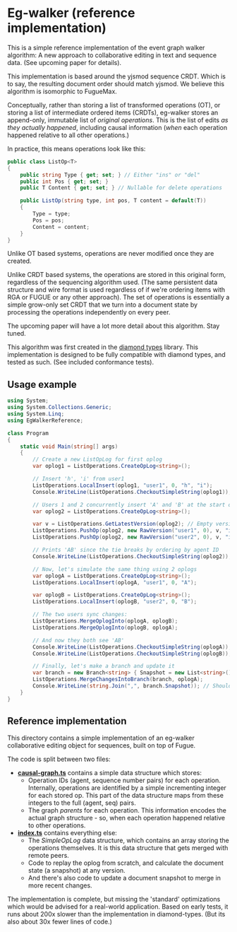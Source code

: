 # Eg-walker (reference implementation)

This is a simple reference implementation of the event graph walker algorithm: A new approach to collaborative editing in text and sequence data. (See upcoming paper for details).

This implementation is based around the yjsmod sequence CRDT. Which is to say, the resulting document order should match yjsmod. We believe this algorithm is isomorphic to FugueMax.

Conceptually, rather than storing a list of transformed operations (OT), or storing a list of intermediate ordered items (CRDTs), eg-walker stores an append-only, immutable list of *original operations*. This is the list of edits *as they actually happened*, including causal information (*when* each operation happened relative to all other operations.)

In practice, this means operations look like this:

```csharp
public class ListOp<T>
{
    public string Type { get; set; } // Either "ins" or "del"
    public int Pos { get; set; }
    public T Content { get; set; } // Nullable for delete operations

    public ListOp(string type, int pos, T content = default(T))
    {
        Type = type;
        Pos = pos;
        Content = content;
    }
}
```

Unlike OT based systems, operations are never modified once they are created.

Unlike CRDT based systems, the operations are stored in this original form, regardless of the sequencing algorithm used. (The same persistent data structure and wire format is used regardless of if we're ordering items with RGA or FUGUE or any other approach). The set of operations is essentially a simple grow-only set CRDT that we turn into a document state by processing the operations independently on every peer.

The upcoming paper will have a lot more detail about this algorithm. Stay tuned.

This algorithm was first created in the [diamond types](https://github.com/josephg/diamond-types) library. This implementation is designed to be fully compatible with diamond types, and tested as such. (See included conformance tests).

## Usage example

```csharp
using System;
using System.Collections.Generic;
using System.Linq;
using EgWalkerReference;

class Program
{
    static void Main(string[] args)
    {
        // Create a new ListOpLog for first oplog
        var oplog1 = ListOperations.CreateOpLog<string>();

        // Insert 'h', 'i' from user1
        ListOperations.LocalInsert(oplog1, "user1", 0, "h", "i");
        Console.WriteLine(ListOperations.CheckoutSimpleString(oplog1)); // Should print 'hi'

        // Users 1 and 2 concurrently insert 'A' and 'B' at the start of a new document
        var oplog2 = ListOperations.CreateOpLog<string>();

        var v = ListOperations.GetLatestVersion(oplog2); // Empty version in this case
        ListOperations.PushOp(oplog2, new RawVersion("user1", 0), v, "ins", 0, "A");
        ListOperations.PushOp(oplog2, new RawVersion("user2", 0), v, "ins", 0, "B");

        // Prints 'AB' since the tie breaks by ordering by agent ID
        Console.WriteLine(ListOperations.CheckoutSimpleString(oplog2)); // Should print 'AB'

        // Now, let's simulate the same thing using 2 oplogs
        var oplogA = ListOperations.CreateOpLog<string>();
        ListOperations.LocalInsert(oplogA, "user1", 0, "A");

        var oplogB = ListOperations.CreateOpLog<string>();
        ListOperations.LocalInsert(oplogB, "user2", 0, "B");

        // The two users sync changes:
        ListOperations.MergeOplogInto(oplogA, oplogB);
        ListOperations.MergeOplogInto(oplogB, oplogA);

        // And now they both see 'AB'
        Console.WriteLine(ListOperations.CheckoutSimpleString(oplogA)); // Should print 'AB'
        Console.WriteLine(ListOperations.CheckoutSimpleString(oplogB)); // Should print 'AB'

        // Finally, let's make a branch and update it
        var branch = new Branch<string> { Snapshot = new List<string>() };
        ListOperations.MergeChangesIntoBranch(branch, oplogA);
        Console.WriteLine(string.Join(",", branch.Snapshot)); // Should print 'A,B'
    }
}
```



## Reference implementation

This directory contains a simple implementation of an eg-walker collaborative editing
object for sequences, built on top of Fugue.

The code is split between two files:

- **[causal-graph.ts](src/causal-graph.ts)** contains a simple data structure which stores:
  - Operation IDs (agent, sequence number pairs) for each operation. Internally, operations are identified by a simple incrementing integer for each stored op. This part of the data structure maps from these integers to the full (agent, seq) pairs.
  - The graph *parents* for each operation. This information encodes the actual graph structure - so, when each operation happened relative to other operations.
- **[index.ts](src/index.ts)** contains everything else:
  - The *SimpleOpLog* data structure, which contains an array storing the operations themselves. It is this data structure that gets merged with remote peers.
  - Code to replay the oplog from scratch, and calculate the document state (a snapshot) at any version.
  - And there's also code to update a document snapshot to merge in more recent changes.

The implementation is complete, but missing the 'standard' optimizations which
would be advised for a real-world application. Based on early tests, it runs about 200x slower than the implementation in diamond-types. (But its also about 30x fewer lines of code.)
